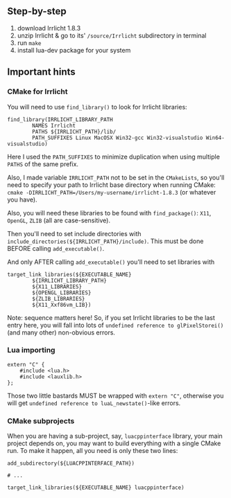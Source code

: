 ## Step-by-step

1. download Irrlicht 1.8.3
2. unzip Irrlicht & go to its' `/source/Irrlicht` subdirectory in terminal
3. run `make`
4. install lua-dev package for your system

## Important hints

### CMake for Irrlicht

You will need to use `find_library()` to look for Irrlicht libraries:

    find_library(IRRLICHT_LIBRARY_PATH
            NAMES Irrlicht
            PATHS ${IRRLICHT_PATH}/lib/
            PATH_SUFFIXES Linux MacOSX Win32-gcc Win32-visualstudio Win64-visualstudio)

Here I used the `PATH_SUFFIXES` to minimize duplication when using multiple `PATHS` of the same prefix.

Also, I made variable `IRRLICHT_PATH` not to be set in the `CMakeLists`, so you'll need to specify your
path to Irrlicht base directory when running CMake: `cmake -DIRRLICHT_PATH=/Users/my-username/irrlicht-1.8.3`
(or whatever you have).

Also, you will need these libraries to be found with `find_package()`: `X11`, `OpenGL`, `ZLIB`
(all are case-sensitive).

Then you'll need to set include directories with `include_directories(${IRRLICHT_PATH}/include)`.
This must be done BEFORE calling `add_executable()`.

And only AFTER calling `add_executable()` you'll need to set libraries with

    target_link_libraries(${EXECUTABLE_NAME}
            ${IRRLICHT_LIBRARY_PATH}
            ${X11_LIBRARIES}
            ${OPENGL_LIBRARIES}
            ${ZLIB_LIBRARIES}
            ${X11_Xxf86vm_LIB})

Note: sequence matters here! So, if you set Irrlicht libraries to be the last entry here,
you will fall into lots of `undefined reference to glPixelStorei()` (and many other) non-obvious errors.

### Lua importing

    extern "C" {
        #include <lua.h>
        #include <lauxlib.h>
    };

Those two little bastards MUST be wrapped with `extern "C"`, otherwise you will get
`undefined reference to luaL_newstate()`-like errors.

### CMake subprojects

When you are having a sub-project, say, `luacppinterface` library, your main project depends on, you may want to
build everything with a single CMake run. To make it happen, all you need is only these two lines:
 
    add_subdirectory(${LUACPPINTERFACE_PATH})
    
    # ...
    
    target_link_libraries(${EXECUTABLE_NAME} luacppinterface)